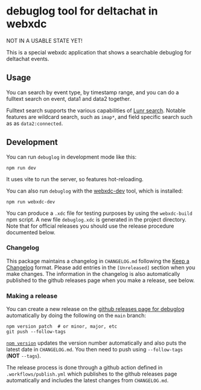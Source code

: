# debuglog tool for deltachat in webxdc

NOT IN A USABLE STATE YET!

This is a special webxdc application that shows a searchable debuglog for
deltachat events.

## Usage

You can search by event type, by timestamp range, and you can do a fulltext
search on event, data1 and data2 together.

Fulltext search supports the various capabilities of [Lunr
search](https://lunrjs.com/guides/searching.html). Notable features are
wildcard search, such as `imap*`, and field specific search such as as
`data2:connected`.

## Development

You can run `debuglog` in development mode like this:

```shell
npm run dev
```

It uses vite to run the server, so features hot-reloading.

You can also run `debuglog` with the [webxdc-dev](https://github.com/webxdc/webxdc-dev#readme) tool, which is installed:

```shell
npm run webxdc-dev
```

You can produce a `.xdc` file for testing purposes by using the `webxdc-build`
npm script. A new file `debuglog.xdc` is generated in the project directory.
Note that for official releases you should use the release procedure documented
below.

### Changelog

This package maintains a changelog in `CHANGELOG.md` following the [Keep a
Changelog](http://keepachangelog.com/en/1.0.0/) format. Please add entries in
the `[Unreleased]` section when you make changes. The information in the
changelog is also automatically published to the github releases page when you
make a release, see below.

### Making a release

You can create a new release on the [github releases page for
debuglog](https://github.com/webxdc/debuglog/releases) automatically by doing
the following on the `main` branch:

```shell
npm version patch  # or minor, major, etc
git push --follow-tags
```

[`npm version`](https://docs.npmjs.com/cli/v8/commands/npm-version) updates the
version number automatically and also puts the latest date in `CHANGELOG.md`.
You then need to push using `--follow-tags` (**NOT** `--tags`).

The release process is done through a github action defined in
`.workflows/publish.yml` which publishes to the github releases page
automatically and includes the latest changes from `CHANGELOG.md`.
